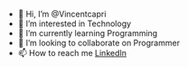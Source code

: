 - 👋 Hi, I’m @Vincentcapri
- 👀 I’m interested in Technology
- 🌱 I’m currently learning Programming
- 💞️ I’m looking to collaborate on Programmer
- 📫 How to reach me [LinkedIn](https://www.linkedin.com/in/vincent-capri-wijaya-7020861b9)

<!---
Vincentcapri/Vincentcapri is a ✨ special ✨ repository because its `README.md` (this file) appears on your GitHub profile.
You can click the Preview link to take a look at your changes.
--->
